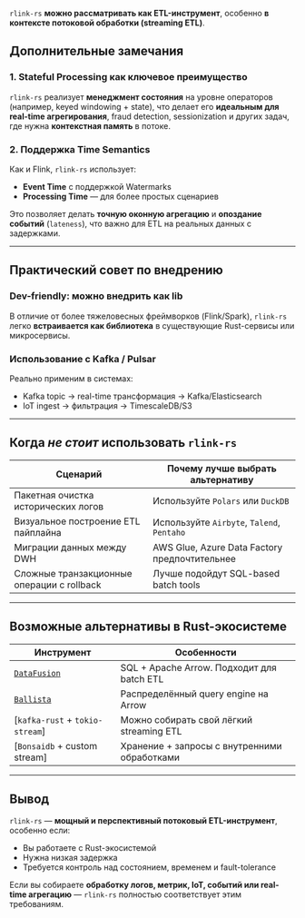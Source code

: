 `rlink-rs` **можно рассматривать как ETL-инструмент**, особенно **в контексте потоковой обработки (streaming ETL)**. 

##  Дополнительные замечания

###  1. **Stateful Processing как ключевое преимущество**

`rlink-rs` реализует **менеджмент состояния** на уровне операторов (например, keyed windowing + state), что делает его **идеальным для real-time агрегирования**, fraud detection, sessionization и других задач, где нужна **контекстная память** в потоке.

###  2. **Поддержка Time Semantics**

Как и Flink, `rlink-rs` использует:

* **Event Time** с поддержкой Watermarks
* **Processing Time** — для более простых сценариев

Это позволяет делать **точную оконную агрегацию** и **опоздание событий** (`lateness`), что важно для ETL на реальных данных с задержками.

---

## Практический совет по внедрению

### Dev-friendly: можно внедрить как lib

В отличие от более тяжеловесных фреймворков (Flink/Spark), `rlink-rs` легко **встраивается как библиотека** в существующие Rust-сервисы или микросервисы.

### Использование с Kafka / Pulsar

Реально применим в системах:

* Kafka topic → real-time трансформация → Kafka/Elasticsearch
* IoT ingest → фильтрация → TimescaleDB/S3

---

##  Когда *не стоит* использовать `rlink-rs`

| Сценарий                                   | Почему лучше выбрать альтернативу             |
| ------------------------------------------ | --------------------------------------------- |
| Пакетная очистка исторических логов        | Используйте `Polars` или `DuckDB`             |
| Визуальное построение ETL пайплайна        | Используйте `Airbyte`, `Talend`, `Pentaho`    |
| Миграции данных между DWH                  | AWS Glue, Azure Data Factory предпочтительнее |
| Сложные транзакционные операции с rollback | Лучше подойдут SQL-based batch tools          |

---

## Возможные альтернативы в Rust-экосистеме

| Инструмент                                                 | Особенности                                  |
| ---------------------------------------------------------- | -------------------------------------------- |
| [`DataFusion`](https://github.com/apache/arrow-datafusion) | SQL + Apache Arrow. Подходит для batch ETL   |
| [`Ballista`](https://github.com/apache/arrow-ballista)     | Распределённый query engine на Arrow         |
| \[`kafka-rust` + `tokio-stream`]                           | Можно собирать свой лёгкий streaming ETL     |
| \[`Bonsaidb` + custom stream]                              | Хранение + запросы с внутренними обработками |

---

## Вывод

`rlink-rs` — **мощный и перспективный потоковый ETL-инструмент**, особенно если:

* Вы работаете с Rust-экосистемой
* Нужна низкая задержка
* Требуется контроль над состоянием, временем и fault-tolerance

Если вы собираете **обработку логов, метрик, IoT, событий или real-time агрегацию** — `rlink-rs` полностью соответствует этим требованиям.


